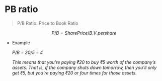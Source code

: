 # PB ratio

> P/B Ratio: Price to Book Ratio

$$
P/B = Share Price/B.V. per share
$$

- Example

    *P/B = 20/5 = 4*

    *This means that you’re paying ₹20 to buy ₹5 worth of the company’s assets. That is, if the company shuts down tomorrow, then you’ll only get ₹5, but you’re paying ₹20 or four times for those assets.*
